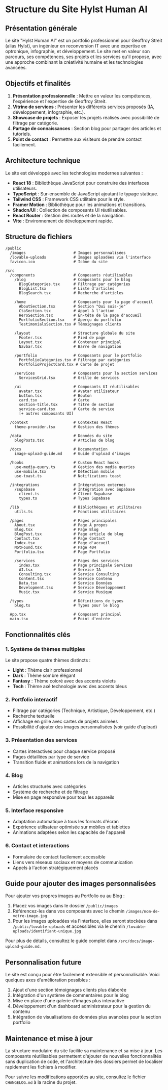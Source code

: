 
# Structure du Site Hylst Human AI

## Présentation générale

Le site "Hylst Human AI" est un portfolio professionnel pour Geoffroy Streit (alias Hylst), un ingénieur en reconversion IT avec une expertise en optronique, infographie, et développement. Le site met en valeur son parcours, ses compétences, ses projets et les services qu'il propose, avec une approche combinant la créativité humaine et les technologies avancées.

## Objectifs et finalités

1. **Présentation professionnelle** : Mettre en valeur les compétences, l'expérience et l'expertise de Geoffroy Streit.
2. **Vitrine de services** : Présenter les différents services proposés (IA, développement, infographie, etc.).
3. **Showcase de projets** : Exposer les projets réalisés avec possibilité de filtrage par catégorie.
4. **Partage de connaissances** : Section blog pour partager des articles et tutoriels.
5. **Point de contact** : Permettre aux visiteurs de prendre contact facilement.

## Architecture technique

Le site est développé avec les technologies modernes suivantes :

- **React 18** : Bibliothèque JavaScript pour construire des interfaces utilisateurs.
- **TypeScript** : Sur-ensemble de JavaScript ajoutant le typage statique.
- **Tailwind CSS** : Framework CSS utilitaire pour le style.
- **Framer Motion** : Bibliothèque pour les animations et transitions.
- **Shadcn/UI** : Collection de composants UI réutilisables.
- **React Router** : Gestion des routes et de la navigation.
- **Vite** : Environnement de développement rapide.

## Structure de fichiers

```
/public
  /images                     # Images personnalisées
  /lovable-uploads            # Images uploadées via l'interface
  favicon.ico                 # Icône du site
  
/src
  /components                 # Composants réutilisables
    /blog                     # Composants pour le blog
      BlogCategories.tsx      # Filtrage par catégories
      BlogList.tsx            # Liste d'articles
      BlogSearch.tsx          # Recherche d'articles
    
    /home                     # Composants pour la page d'accueil
      AboutSection.tsx        # Section "Qui suis-je"
      CtaSection.tsx          # Appel à l'action
      HeroSection.tsx         # En-tête de la page d'accueil
      PortfolioSection.tsx    # Aperçu du portfolio
      TestimonialsSection.tsx # Témoignages clients
    
    /layout                   # Structure globale du site
      Footer.tsx              # Pied de page
      Layout.tsx              # Conteneur principal
      Navbar.tsx              # Barre de navigation
    
    /portfolio                # Composants pour le portfolio
      PortfolioCategories.tsx # Filtrage par catégories
      PortfolioProjectCard.tsx # Carte de projet
    
    /services                 # Composants pour la section services
      ServicesGrid.tsx        # Grille de services
    
    /ui                       # Composants UI réutilisables
      avatar.tsx              # Avatar utilisateur
      button.tsx              # Bouton
      card.tsx                # Carte
      section-title.tsx       # Titre de section
      service-card.tsx        # Carte de service
      [+ autres composants UI]
  
  /context                    # Contextes React
    theme-provider.tsx        # Gestion des thèmes
  
  /data                       # Données du site
    blogPosts.tsx             # Articles de blog
  
  /docs                       # Documentation
    image-upload-guide.md     # Guide d'upload d'images
  
  /hooks                      # Custom React hooks
    use-media-query.ts        # Gestion des media queries
    use-mobile.tsx            # Détection mobile
    use-toast.ts              # Notifications toast
  
  /integrations               # Intégrations externes
    /supabase                 # Intégration avec Supabase
      client.ts               # Client Supabase
      types.ts                # Types Supabase
  
  /lib                        # Bibliothèques et utilitaires
    utils.ts                  # Fonctions utilitaires
  
  /pages                      # Pages principales
    About.tsx                 # Page À propos
    Blog.tsx                  # Page Blog
    BlogPost.tsx              # Page article de blog
    Contact.tsx               # Page Contact
    Index.tsx                 # Page d'accueil
    NotFound.tsx              # Page 404
    Portfolio.tsx             # Page Portfolio
    
    /services                 # Pages des services
      index.tsx               # Page principale Services
      AI.tsx                  # Service IA
      Consulting.tsx          # Service Consulting
      Content.tsx             # Service Contenu
      Data.tsx                # Service Données
      Development.tsx         # Service Développement
      Music.tsx               # Service Musique
  
  /types                      # Définitions de types
    blog.ts                   # Types pour le blog
  
  App.tsx                     # Composant principal
  main.tsx                    # Point d'entrée
```

## Fonctionnalités clés

### 1. Système de thèmes multiples
Le site propose quatre thèmes distincts :
- **Light** : Thème clair professionnel
- **Dark** : Thème sombre élégant
- **Fantasy** : Thème coloré avec des accents violets
- **Tech** : Thème axé technologie avec des accents bleus

### 2. Portfolio interactif
- Filtrage par catégories (Technique, Artistique, Développement, etc.)
- Recherche textuelle
- Affichage en grille avec cartes de projets animées
- Possibilité d'ajouter des images personnalisées (voir guide d'upload)

### 3. Présentation des services
- Cartes interactives pour chaque service proposé
- Pages détaillées par type de service
- Transition fluide et animations lors de la navigation

### 4. Blog
- Articles structurés avec catégories
- Système de recherche et de filtrage
- Mise en page responsive pour tous les appareils

### 5. Interface responsive
- Adaptation automatique à tous les formats d'écran
- Expérience utilisateur optimisée sur mobiles et tablettes
- Animations adaptées selon les capacités de l'appareil

### 6. Contact et interactions
- Formulaire de contact facilement accessible
- Liens vers réseaux sociaux et moyens de communication
- Appels à l'action stratégiquement placés

## Guide pour ajouter des images personnalisées

Pour ajouter vos propres images au Portfolio ou au Blog :

1. Placez vos images dans le dossier `/public/images`
2. Référencez-les dans vos composants avec le chemin `/images/nom-de-votre-image.jpg`
3. Pour les images uploadées via l'interface, elles seront stockées dans `/public/lovable-uploads` et accessibles via le chemin `/lovable-uploads/identifiant-unique.jpg`

Pour plus de détails, consultez le guide complet dans `/src/docs/image-upload-guide.md`.

## Personnalisation future

Le site est conçu pour être facilement extensible et personnalisable. Voici quelques axes d'amélioration possibles :

1. Ajout d'une section témoignages clients plus élaborée
2. Intégration d'un système de commentaires pour le blog
3. Mise en place d'une galerie d'images plus interactive
4. Développement d'un dashboard administrateur pour la gestion du contenu
5. Intégration de visualisations de données plus avancées pour la section portfolio

## Maintenance et mise à jour

La structure modulaire du site facilite sa maintenance et sa mise à jour. Les composants réutilisables permettent d'ajouter de nouvelles fonctionnalités sans duplication de code, et l'architecture des dossiers permet de localiser rapidement les fichiers à modifier.

Pour suivre les modifications apportées au site, consultez le fichier `CHANGELOG.md` à la racine du projet.
